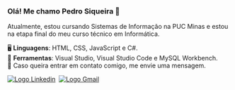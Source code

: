 ### Olá! Me chamo Pedro Siqueira 👋

<p>Atualmente, estou cursando Sistemas de Informação na PUC Minas e estou na etapa final do meu curso técnico em Informática.</p>

🖥️ **Linguagens**: HTML, CSS, JavaScript e C#.<br>
🧰 **Ferramentas**: Visual Studio, Visual Studio Code e MySQL Workbench.<br>
📨 Caso queira entrar em contato comigo, me envie uma mensagem.<br>

<div>
  <a href="https://www.linkedin.com/in/pedro-siqueira-pereira-bitarães-a130a9229/" target="_blank"><img src="https://img.shields.io/badge/LinkedIn-0077B5?style=for-the-badge&logo=linkedin&logoColor=white" alt="Logo Linkedin"></a>&nbsp
  <a href="mailto:pedrosiqueirapb@gmail.com" target="_blank"><img src="https://img.shields.io/badge/Gmail-D14836?style=for-the-badge&logo=gmail&logoColor=white" alt="Logo Gmail"></a>
</div>
